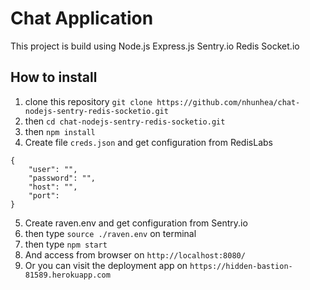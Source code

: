 # Chat Application

This project is build using Node.js Express.js Sentry.io Redis Socket.io

## How to install
1. clone this repository `git clone https://github.com/nhunhea/chat-nodejs-sentry-redis-socketio.git`
2. then `cd chat-nodejs-sentry-redis-socketio.git`
3. then `npm install`
4. Create file `creds.json` and get configuration from RedisLabs
```
{
    "user": "",
    "password": "",
    "host": "",
    "port": 
}
```
5. Create raven.env and get configuration from Sentry.io
6. then type `source ./raven.env` on terminal 
7. then type `npm start`
8. And access from browser on `http://localhost:8080/`
9. Or you can visit the deployment app on `https://hidden-bastion-81589.herokuapp.com`